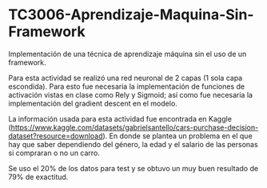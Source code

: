 # TC3006-Aprendizaje-Maquina-Sin-Framework
Implementación de una técnica de aprendizaje máquina sin el uso de un framework.

Para esta actividad se realizó una red neuronal de 2 capas (1 sola capa escondida). Para esto fue necesaria la implementación de funciones de activación vistas en clase como Rely y Sigmoid; así como fue necesaria la implementación del gradient descent en el modelo.

La información usada para esta actividad fue encontrada en Kaggle (https://www.kaggle.com/datasets/gabrielsantello/cars-purchase-decision-dataset?resource=download). En donde se plantea un problema en el que hay que saber dependiendo del género, la edad y el salario de las personas si compraran o no un carro.

Se uso el 20% de los datos para test y se obtuvo un muy buen resultado de 79% de exactitud.